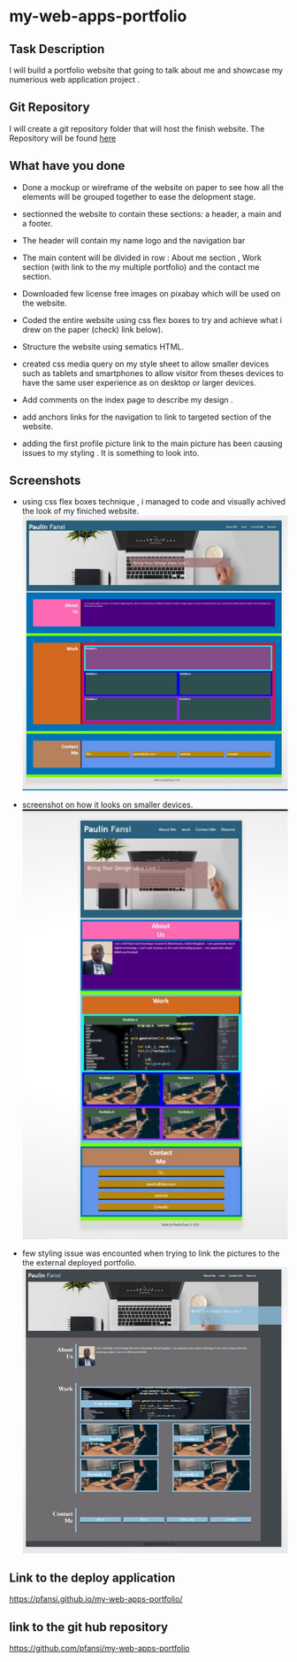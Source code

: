 # my-web-apps-portfolio

## Task Description

I will build a portfolio website that going to talk about me and showcase my numerious web application project .

## Git Repository

I will create a git repository folder that will host the finish website. The Repository will be found [here](https://github.com/pfansi/my-web-apps-portfolio)

## What have you done

- Done a mockup or wireframe of the website on paper to see how all the elements will be grouped together to ease the delopment stage.

* sectionned the website to contain these sections: a header, a main and a footer.

* The header will contain my name logo and the navigation bar

* The main content will be divided in row : About me section , Work section (with link to the my multiple portfolio) and the contact me section.

* Downloaded few license free images on pixabay which will be used on the website.

* Coded the entire website using css flex boxes to try and achieve what i drew on the paper (check) link below).

* Structure the website using sematics HTML.

* created css media query on my style sheet to allow smaller devices such as tablets and smartphones to allow visitor from theses devices to have the same user experience as on desktop or larger devices.

* Add comments on the index page to describe my design .

* add anchors links for the navigation to link to targeted section of the website.

* adding the first profile picture link to the main picture has been causing issues to my styling . It is something to look into.

## Screenshots

- using css flex boxes technique , i managed to code and visually achived the look of my finiched website. ![screenshot](.\assets\images\wireframe_look.JPG)

* screenshot on how it looks on smaller devices. ![screenshot](.\assets\images\smaller_devices_screen_view.jpg)

* few styling issue was encounted when trying to link the pictures to the the external deployed portfolio. ![screenshot](.\assets\images\finished_website.jpg)

## Link to the deploy application

https://pfansi.github.io/my-web-apps-portfolio/

## link to the git hub repository

https://github.com/pfansi/my-web-apps-portfolio

